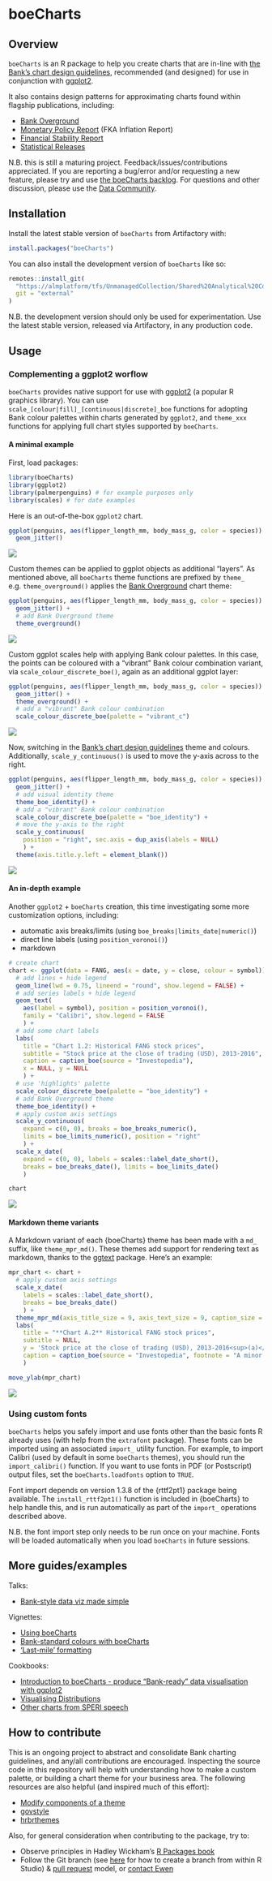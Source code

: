 <!-- README.md is generated from README.Rmd. Please edit that file -->

# boeCharts

## Overview

`boeCharts` is an R package to help you create charts that are in-line
with [the Bank’s chart design
guidelines](https://bankofengland.frontify.com/d/KN5KRtH8qzXF/design-guidelines#/brand-applications/chart-design-for-staff),
recommended (and designed) for use in conjunction with
[ggplot2](https://ggplot2.tidyverse.org/).

It also contains design patterns for approximating charts found within
flagship publications, including:

-   [Bank Overground](https://www.bankofengland.co.uk/bank-overground)
-   [Monetary Policy
    Report](https://www.bankofengland.co.uk/monetary-policy-report/2019/november-2019)
    (FKA Inflation Report)
-   [Financial Stability
    Report](https://www.bankofengland.co.uk/financial-stability-report/2019/july-2019)
-   [Statistical
    Releases](https://www.bankofengland.co.uk/statistics/money-and-credit/2019/april-2019)

N.B. this is still a maturing project. Feedback/issues/contributions
appreciated. If you are reporting a bug/error and/or requesting a new
feature, please try and use [the boeCharts
backlog](https://almplatform/tfs/UnmanagedCollection/Shared%20Analytical%20Code/_backlogs/backlog/boeCharts/Requirements).
For questions and other discussion, please use the [Data
Community](https://bankexchange/groups/1067/SitePages/Home.aspx).

## Installation

Install the latest stable version of `boeCharts` from Artifactory with:

``` r
install.packages("boeCharts")
```

You can also install the development version of `boeCharts` like so:

``` r
remotes::install_git(
  "https://almplatform/tfs/UnmanagedCollection/Shared%20Analytical%20Code/_git/boeCharts", 
  git = "external"
)
```

N.B. the development version should only be used for experimentation.
Use the latest stable version, released via Artifactory, in any
production code.

## Usage

### Complementing a ggplot2 worflow

`boeCharts` provides native support for use with
[ggplot2](https://ggplot2.tidyverse.org/) (a popular R graphics
library). You can use `scale_[colour|fill]_[continuous|discrete]_boe`
functions for adopting Bank colour palettes within charts generated by
`ggplot2`, and `theme_xxx` functions for applying full chart styles
supported by `boeCharts`.

#### A minimal example

First, load packages:

``` r
library(boeCharts)
library(ggplot2)
library(palmerpenguins) # for example purposes only
library(scales) # for date examples
```

Here is an out-of-the-box `ggplot2` chart.

``` r
ggplot(penguins, aes(flipper_length_mm, body_mass_g, color = species)) +
  geom_jitter()
```

![](man/figures/README-unnamed-chunk-5-1.png)<!-- -->

Custom themes can be applied to ggplot objects as additional “layers”.
As mentioned above, all `boeCharts` theme functions are prefixed by
`theme_` e.g. `theme_overground()` applies the [Bank
Overground](https://www.bankofengland.co.uk/bank-overground) chart
theme:

``` r
ggplot(penguins, aes(flipper_length_mm, body_mass_g, color = species)) +
  geom_jitter() +
  # add Bank Overground theme
  theme_overground()
```

![](man/figures/README-unnamed-chunk-6-1.png)<!-- -->

Custom ggplot scales help with applying Bank colour palettes. In this
case, the points can be coloured with a “vibrant” Bank colour
combination variant, via `scale_colour_discrete_boe()`, again as an
additional ggplot layer:

``` r
ggplot(penguins, aes(flipper_length_mm, body_mass_g, color = species)) +
  geom_jitter() +
  theme_overground() +
  # add a "vibrant" Bank colour combination
  scale_colour_discrete_boe(palette = "vibrant_c")
```

![](man/figures/README-unnamed-chunk-7-1.png)<!-- -->

Now, switching in the [Bank’s chart design
guidelines](https://www.bankofengland.co.uk/monetary-policy-report/2019/november-2019)
theme and colours. Additionally, `scale_y_continuous()` is used to move
the y-axis across to the right.

``` r
ggplot(penguins, aes(flipper_length_mm, body_mass_g, color = species)) +
  geom_jitter() +
  # add visual identity theme
  theme_boe_identity() +
  # add a "vibrant" Bank colour combination
  scale_colour_discrete_boe(palette = "boe_identity") +
  # move the y-axis to the right
  scale_y_continuous(
    position = "right", sec.axis = dup_axis(labels = NULL)
    ) +
  theme(axis.title.y.left = element_blank())
```

![](man/figures/README-unnamed-chunk-8-1.png)<!-- -->

#### An in-depth example

Another `ggplot2` + `boeCharts` creation, this time investigating some
more customization options, including:

-   automatic axis breaks/limits (using
    `boe_breaks|limits_date|numeric()`)
-   direct line labels (using `position_voronoi()`)
-   markdown

``` r
# create chart
chart <- ggplot(data = FANG, aes(x = date, y = close, colour = symbol)) +
  # add lines + hide legend
  geom_line(lwd = 0.75, lineend = "round", show.legend = FALSE) +
  # add series labels + hide legend
  geom_text(
    aes(label = symbol), position = position_voronoi(), 
    family = "Calibri", show.legend = FALSE
    ) +
  # add some chart labels
  labs(
    title = "Chart 1.2: Historical FANG stock prices",
    subtitle = "Stock price at the close of trading (USD), 2013-2016",
    caption = caption_boe(source = "Investopedia"),
    x = NULL, y = NULL
    ) +
  # use 'highlights' palette
  scale_colour_discrete_boe(palette = "boe_identity") +
  # add Bank Overground theme
  theme_boe_identity() +
  # apply custom axis settings
  scale_y_continuous(
    expand = c(0, 0), breaks = boe_breaks_numeric(), 
    limits = boe_limits_numeric(), position = "right"
    ) +
  scale_x_date(
    expand = c(0, 0), labels = scales::label_date_short(),
    breaks = boe_breaks_date(), limits = boe_limits_date()
    )

chart
```

![](man/figures/README-example-1.png)<!-- -->

#### Markdown theme variants

A Markdown variant of each {boeCharts} theme has been made with a `md_`
suffix, like `theme_mpr_md()`. These themes add support for rendering
text as markdown, thanks to the
[ggtext](https://wilkelab.org/ggtext/index.html) package. Here’s an
example:

``` r
mpr_chart <- chart +
  # apply custom axis settings
  scale_x_date(
    labels = scales::label_date_short(),
    breaks = boe_breaks_date()
    ) +
  theme_mpr_md(axis_title_size = 9, axis_text_size = 9, caption_size = 9) +
  labs(
    title = "**Chart A.2** Historical FANG stock prices",
    subtitle = NULL,
    y = 'Stock price at the close of trading (USD), 2013-2016<sup>(a)</sup>',
    caption = caption_boe(source = "Investopedia", footnote = "A minor data detail.")
    )

move_ylab(mpr_chart)
```

![](man/figures/README-unnamed-chunk-9-1.png)<!-- -->

### Using custom fonts

`boeCharts` helps you safely import and use fonts other than the basic
fonts R already uses (with help from the `extrafont` package). These
fonts can be imported using an associated `import_` utility function.
For example, to import Calibri (used by default in some `boeCharts`
themes), you should run the `import_calibri()` function. If you want to
use fonts in PDF (or Postscript) output files, set the
`boeCharts.loadfonts` option to `TRUE`.

Font import depends on version 1.3.8 of the {rttf2pt1} package being
available. The `install_rttf2pt1()` function is included in {boeCharts}
to help handle this, and is run automatically as part of the `import_`
operations described above.

N.B. the font import step only needs to be run once on your machine.
Fonts will be loaded automatically when you load `boeCharts` in future
sessions.

## More guides/examples

Talks:

-   [Bank-style data viz made
    simple](http://intranet/Banknav/IML.asp?svr=BOE-DMS&db=Analytical&id=8093829&v=0)

Vignettes:

-   [Using
    boeCharts](http://collaborate/workspaces/RHelpCentre/R%20Markdown/using-boeCharts.html)
-   [Bank-standard colours with
    boeCharts](http://collaborate/workspaces/RHelpCentre/R%20Markdown/Bank-standard-colours-with-boeCharts.html)
-   [‘Last-mile’
    formatting](http://collaborate/workspaces/RHelpCentre/R%20Markdown/last-mile-formatting.html)

Cookbooks:

-   [Introduction to boeCharts - produce “Bank-ready” data visualisation
    with
    ggplot2](http://collaborate/workspaces/RHelpCentre/R%20Markdown/boeCharts_intro.html)
-   [Visualising
    Distributions](http://collaborate/workspaces/RHelpCentre/R%20Markdown/ChartsVisualisingDistributions.html)
-   [Other charts from SPERI
    speech](http://collaborate/workspaces/RHelpCentre/R%20Markdown/ChartsOthers.html)

## How to contribute

This is an ongoing project to abstract and consolidate Bank charting
guidelines, and any/all contributions are encouraged. Inspecting the
source code in this repository will help with understanding how to make
a custom palette, or building a chart theme for your business area. The
following resources are also helpful (and inspired much of this effort):

-   [Modify components of a
    theme](https://ggplot2.tidyverse.org/reference/theme.html)
-   [govstyle](https://github.com/ukgovdatascience/govstyle)
-   [hrbrthemes](https://github.com/hrbrmstr/hrbrthemes)

Also, for general consideration when contributing to the package, try
to:

-   Observe principles in Hadley Wickham’s [R Packages
    book](https://r-pkgs.org/)
-   Follow the Git branch (see
    [here](https://blog.rstudio.com/2017/09/13/rstudio-v1.1-the-little-things/)
    for how to create a branch from within R Studio) & [pull
    request](https://docs.microsoft.com/en-us/azure/devops/repos/git/pullrequest?view=azure-devops)
    model, or [contact Ewen](mailto:ewen.henderson@bankofengland.co.uk)
